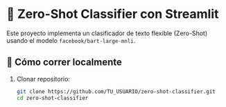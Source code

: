 # 📝 Zero-Shot Classifier con Streamlit

Este proyecto implementa un clasificador de texto flexible (Zero-Shot) usando el modelo `facebook/bart-large-mnli`.

## 🚀 Cómo correr localmente
1. Clonar repositorio:
   ```bash
   git clone https://github.com/TU_USUARIO/zero-shot-classifier.git
   cd zero-shot-classifier
